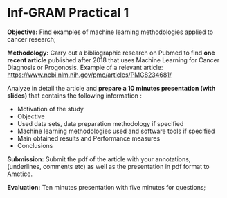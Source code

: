 # Inf-GRAM Practical 1

**Objective:** Find examples of machine learning methodologies applied to cancer research;

**Methodology:** Carry out a bibliographic research on Pubmed to find **one recent article** published after 2018 that uses Machine Learning for Cancer Diagnosis or Progonosis. Example of a relevant article: https://www.ncbi.nlm.nih.gov/pmc/articles/PMC8234681/

Analyze in detail the article and **prepare a 10 minutes presentation (with slides)** that contains the following information :
- Motivation of the study
- Objective
- Used data sets, data preparation methodology if specified
- Machine learning methodologies used and software tools if specified
- Main obtained results and Performance measures
- Conclusions

**Submission:** Submit the pdf of the article with your annotations, (underlines, comments etc) as well as the presentation in pdf format to Ametice.

**Evaluation:** Ten minutes presentation with five minutes for questions;


